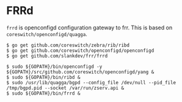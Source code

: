# FRRd

`frrd` is openconfigd configuration gateway to frr.
This is based on `coreswitch/openconfigd/quagga`.

```
$ go get github.com/coreswitch/zebra/rib/ribd
$ go get github.com/coreswitch/openconfigd/openconfigd
$ go get github.com/slankdev/frr/frrd
```

```
$ sudo ${GOPATH}/bin/openconfigd -y ${GOPATH}/src/github.com/coreswitch/openconfigd/yang &
$ sudo ${GOPATH}/bin/ribd &
$ sudo /usr/lib/quagga/bgpd --config_file /dev/null --pid_file /tmp/bgpd.pid --socket /var/run/zserv.api &
$ sudo ${GOPATH}/bin/frrd &
```

